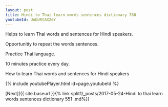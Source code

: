 ```yaml
---
layout: post
title: Hindi to Thai learn words sentences dictionary 780 
youtubeId: UobURtAX2eY
---
```

 
 
Helps to learn Thai words and sentences for Hindi speakers.

Opportunitiy to repeat the words sentences. 

Practice Thai language. 
 
10 minutes practice every day. 
 
How to learn Thai words and sentences for Hindi speakers 
 
{% include youtubePlayer.html id=page.youtubeId %}
 
 
[Next]({{ site.baseurl }}{% link  split1/_posts/2017-05-24-Hindi to thai learn words sentences dictionary 551 .md%})
 
